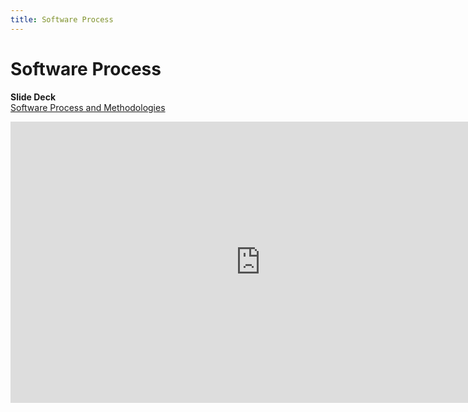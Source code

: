 ```yaml
---
title: Software Process
---
```


# Software Process

__Slide Deck__   
[Software Process and Methodologies](https://docs.google.com/presentation/d/1JW2Ci1oqMJyYIirwo-VaKeC_4BujxM0eKQoNGlQuMs8/edit?usp=sharing)

<iframe width="800" height="450" src="https://www.youtube.com/embed/DybqiqW27h0" frameborder="0" allow="accelerometer; autoplay; encrypted-media; gyroscope; picture-in-picture" allowfullscreen></iframe>